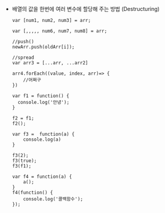 - 배열의 값을 한번에 여러 변수에 할당해 주는 방법 (Destructuring)
  

      var [num1, num2, num3] = arr;
  
      var [,,,,, num6, num7, num8] = arr;
  
      //push()
      newArr.push(oldArr[i]);
  
      //spread
      var arr3 = [...arr, ...arr2]

      arr4.forEach((value, index, arr)=> {
          //어쩌구
      })

      var f1 = function() {
        console.log('안녕');
      }
      
      f2 = f1;
      f2();
      
      var f3 =  function(a) {
          console.log(a)
      }
      
      f3(2);
      f3(true);
      f3(f1);
      
      var f4 = function(a) {
          a();
      }
      f4(function() {
          console.log('콜백함수');
      });
